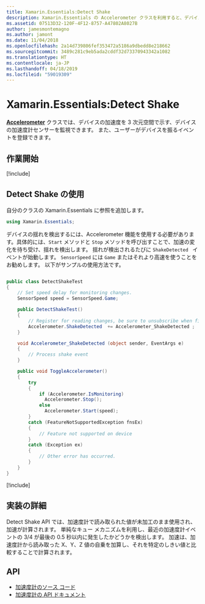 ```yaml
---
title: Xamarin.Essentials:Detect Shake
description: Xamarin.Essentials の Accelerometer クラスを利用すると、デバイスが揺れる動きを検出できます。
ms.assetid: 07513D32-120F-4F12-8757-A47802A8027B
author: jamesmontemagno
ms.author: jamont
ms.date: 11/04/2018
ms.openlocfilehash: 2a14d739806fef353472a5186a9dbedd8e218662
ms.sourcegitcommit: 3489c281c9eb5ada2cddf32d73370943342a1082
ms.translationtype: HT
ms.contentlocale: ja-JP
ms.lasthandoff: 04/18/2019
ms.locfileid: "59019309"
---
```

# <a name="xamarinessentials-detect-shake"></a>Xamarin.Essentials:Detect Shake

**[Accelerometer](accelerometer.md)** クラスでは、デバイスの加速度を 3 次元空間で示す、デバイスの加速度計センサーを監視できます。 また、ユーザーがデバイスを振るイベントを登録できます。

## <a name="get-started"></a>作業開始

[!include[](~/essentials/includes/get-started.md)]

## <a name="using-detect-shake"></a>Detect Shake の使用

自分のクラスの Xamarin.Essentials に参照を追加します。

```csharp
using Xamarin.Essentials;
```

デバイスの揺れを検出するには、Accelerometer 機能を使用する必要があります。具体的には、`Start` メソッドと `Stop` メソッドを呼び出すことで、加速の変化を待ち受け、揺れを検出します。 揺れが検出されるたびに `ShakeDetected ` イベントが始動します。 `SensorSpeed` には `Game` またはそれより高速を使うことをお勧めします。 以下がサンプルの使用方法です。

```csharp

public class DetectShakeTest
{
    // Set speed delay for monitoring changes.
    SensorSpeed speed = SensorSpeed.Game;

    public DetectShakeTest()
    {
        // Register for reading changes, be sure to unsubscribe when finished
        Accelerometer.ShakeDetected  += Accelerometer_ShakeDetected ;
    }

    void Accelerometer_ShakeDetected (object sender, EventArgs e)
    {
        // Process shake event
    }

    public void ToggleAccelerometer()
    {
        try
        {
            if (Accelerometer.IsMonitoring)
              Accelerometer.Stop();
            else
              Accelerometer.Start(speed);
        }
        catch (FeatureNotSupportedException fnsEx)
        {
            // Feature not supported on device
        }
        catch (Exception ex)
        {
            // Other error has occurred.
        }
    }
}
```

[!include[](~/essentials/includes/sensor-speed.md)]

## <a name="implementation-details"></a>実装の詳細

Detect Shake API では、加速度計で読み取られた値が未加工のまま使用され、加速が計算されます。 単純なキュー メカニズムを利用し、最近の加速度計イベントの 3/4 が最後の 0.5 秒以内に発生したかどうかを検出します。 加速は、加速度計から読み取った X、Y、Z 値の自乗を加算し、それを特定のしきい値と比較することで計算されます。

## <a name="api"></a>API

- [加速度計のソース コード](https://github.com/xamarin/Essentials/tree/master/Xamarin.Essentials/Accelerometer)
- [加速度計の API ドキュメント](xref:Xamarin.Essentials.Accelerometer)
